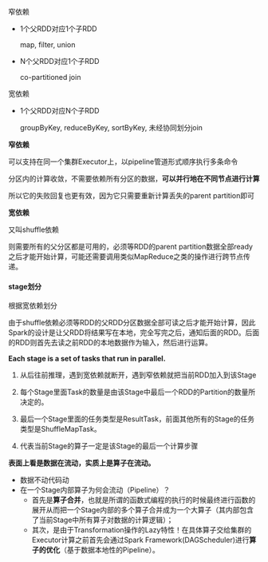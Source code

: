 窄依赖

* 1个父RDD对应1个子RDD   

  map, filter, union

* N个父RDD对应1个子RDD   

  co-partitioned join

宽依赖

* 1个父RDD对应N个子RDD   

  groupByKey, reduceByKey, sortByKey, 未经协同划分join

**窄依赖**

可以支持在同一个集群Executor上，以pipeline管道形式顺序执行多条命令

分区内的计算收敛，不需要依赖所有分区的数据，**可以并行地在不同节点进行计算**

所以它的失败回复也更有效，因为它只需要重新计算丢失的parent partition即可

**宽依赖**

又叫shuffle依赖

则需要所有的父分区都是可用的，必须等RDD的parent partition数据全部ready之后才能开始计算，可能还需要调用类似MapReduce之类的操作进行跨节点传递。

#### stage划分

根据宽依赖划分

由于shuffle依赖必须等RDD的父RDD分区数据全部可读之后才能开始计算，因此Spark的设计是让父RDD将结果写在本地，完全写完之后，通知后面的RDD。后面的RDD则首先去读之前RDD的本地数据作为输入，然后进行运算。

**Each stage is a set of tasks that run in parallel.**

1. 从后往前推理，遇到宽依赖就断开，遇到窄依赖就把当前RDD加入到该Stage

2. 每个Stage里面Task的数量是由该Stage中最后一个RDD的Partition的数量所决定的。

3. 最后一个Stage里面的任务类型是ResultTask，前面其他所有的Stage的任务类型是ShuffleMapTask。

4. 代表当前Stage的算子一定是该Stage的最后一个计算步骤

**表面上看是数据在流动，实质上是算子在流动。**

- 数据不动代码动
- 在一个Stage内部算子为何会流动（Pipeline）？
  - 首先是**算子合并**，也就是所谓的函数式编程的执行的时候最终进行函数的展开从而把一个Stage内部的多个算子合并成为一个大算子（其内部包含了当前Stage中所有算子对数据的计算逻辑）；
  - 其次，是由于Transformation操作的Lazy特性！在具体算子交给集群的Executor计算之前首先会通过Spark Framework(DAGScheduler)进行**算子的优化**（基于数据本地性的Pipeline）。
